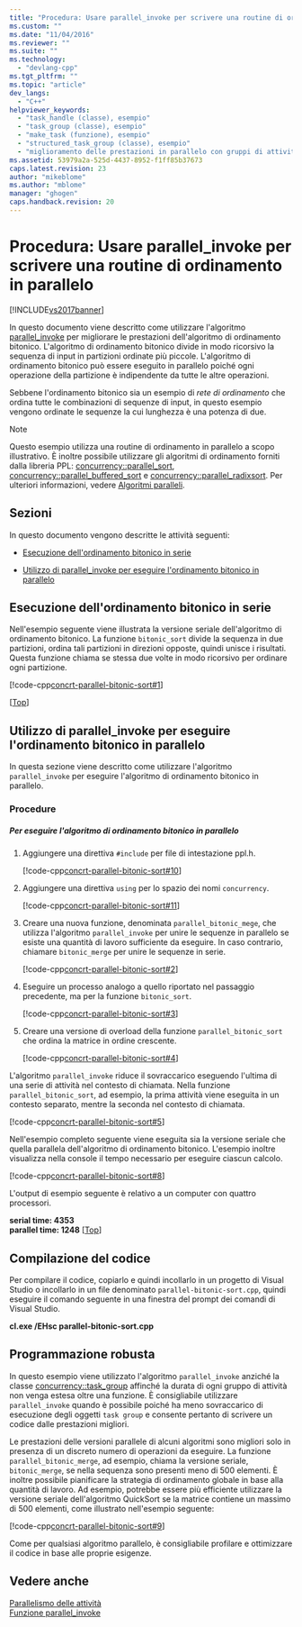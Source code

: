 ```yaml
---
title: "Procedura: Usare parallel_invoke per scrivere una routine di ordinamento in parallelo | Microsoft Docs"
ms.custom: ""
ms.date: "11/04/2016"
ms.reviewer: ""
ms.suite: ""
ms.technology: 
  - "devlang-cpp"
ms.tgt_pltfrm: ""
ms.topic: "article"
dev_langs: 
  - "C++"
helpviewer_keywords: 
  - "task_handle (classe), esempio"
  - "task_group (classe), esempio"
  - "make_task (funzione), esempio"
  - "structured_task_group (classe), esempio"
  - "miglioramento delle prestazioni in parallelo con gruppi di attività [Runtime di concorrenza]"
ms.assetid: 53979a2a-525d-4437-8952-f1ff85b37673
caps.latest.revision: 23
author: "mikeblome"
ms.author: "mblome"
manager: "ghogen"
caps.handback.revision: 20
---
```

# Procedura: Usare parallel_invoke per scrivere una routine di ordinamento in parallelo
[!INCLUDE[vs2017banner](../../assembler/inline/includes/vs2017banner.md)]

In questo documento viene descritto come utilizzare l'algoritmo [parallel\_invoke](../Topic/parallel_invoke%20Function.md) per migliorare le prestazioni dell'algoritmo di ordinamento bitonico.  L'algoritmo di ordinamento bitonico divide in modo ricorsivo la sequenza di input in partizioni ordinate più piccole.  L'algoritmo di ordinamento bitonico può essere eseguito in parallelo poiché ogni operazione della partizione è indipendente da tutte le altre operazioni.  
  
 Sebbene l'ordinamento bitonico sia un esempio di *rete di ordinamento* che ordina tutte le combinazioni di sequenze di input, in questo esempio vengono ordinate le sequenze la cui lunghezza è una potenza di due.  
  
> [!NOTE]
>  Questo esempio utilizza una routine di ordinamento in parallelo a scopo illustrativo.  È inoltre possibile utilizzare gli algoritmi di ordinamento forniti dalla libreria PPL: [concurrency::parallel\_sort](../Topic/parallel_sort%20Function.md), [concurrency::parallel\_buffered\_sort](../Topic/parallel_buffered_sort%20Function.md) e [concurrency::parallel\_radixsort](../Topic/parallel_radixsort%20Function.md).  Per ulteriori informazioni, vedere [Algoritmi paralleli](../../parallel/concrt/parallel-algorithms.md).  
  
##  <a name="top"></a> Sezioni  
 In questo documento vengono descritte le attività seguenti:  
  
-   [Esecuzione dell'ordinamento bitonico in serie](#serial)  
  
-   [Utilizzo di parallel\_invoke per eseguire l'ordinamento bitonico in parallelo](#parallel)  
  
##  <a name="serial"></a> Esecuzione dell'ordinamento bitonico in serie  
 Nell'esempio seguente viene illustrata la versione seriale dell'algoritmo di ordinamento bitonico.  La funzione `bitonic_sort` divide la sequenza in due partizioni, ordina tali partizioni in direzioni opposte, quindi unisce i risultati.  Questa funzione chiama se stessa due volte in modo ricorsivo per ordinare ogni partizione.  
  
 [!code-cpp[concrt-parallel-bitonic-sort#1](../../parallel/concrt/codesnippet/CPP/how-to-use-parallel-invoke-to-write-a-parallel-sort-routine_1.cpp)]  
  
 \[[Top](#top)\]  
  
##  <a name="parallel"></a> Utilizzo di parallel\_invoke per eseguire l'ordinamento bitonico in parallelo  
 In questa sezione viene descritto come utilizzare l'algoritmo `parallel_invoke` per eseguire l'algoritmo di ordinamento bitonico in parallelo.  
  
### Procedure  
  
##### Per eseguire l'algoritmo di ordinamento bitonico in parallelo  
  
1.  Aggiungere una direttiva `#include` per file di intestazione ppl.h.  
  
     [!code-cpp[concrt-parallel-bitonic-sort#10](../../parallel/concrt/codesnippet/CPP/how-to-use-parallel-invoke-to-write-a-parallel-sort-routine_2.cpp)]  
  
2.  Aggiungere una direttiva `using` per lo spazio dei nomi `concurrency`.  
  
     [!code-cpp[concrt-parallel-bitonic-sort#11](../../parallel/concrt/codesnippet/CPP/how-to-use-parallel-invoke-to-write-a-parallel-sort-routine_3.cpp)]  
  
3.  Creare una nuova funzione, denominata `parallel_bitonic_mege`, che utilizza l'algoritmo `parallel_invoke` per unire le sequenze in parallelo se esiste una quantità di lavoro sufficiente da eseguire.  In caso contrario, chiamare `bitonic_merge` per unire le sequenze in serie.  
  
     [!code-cpp[concrt-parallel-bitonic-sort#2](../../parallel/concrt/codesnippet/CPP/how-to-use-parallel-invoke-to-write-a-parallel-sort-routine_4.cpp)]  
  
4.  Eseguire un processo analogo a quello riportato nel passaggio precedente, ma per la funzione `bitonic_sort`.  
  
     [!code-cpp[concrt-parallel-bitonic-sort#3](../../parallel/concrt/codesnippet/CPP/how-to-use-parallel-invoke-to-write-a-parallel-sort-routine_5.cpp)]  
  
5.  Creare una versione di overload della funzione `parallel_bitonic_sort` che ordina la matrice in ordine crescente.  
  
     [!code-cpp[concrt-parallel-bitonic-sort#4](../../parallel/concrt/codesnippet/CPP/how-to-use-parallel-invoke-to-write-a-parallel-sort-routine_6.cpp)]  
  
 L'algoritmo `parallel_invoke` riduce il sovraccarico eseguendo l'ultima di una serie di attività nel contesto di chiamata.  Nella funzione `parallel_bitonic_sort`, ad esempio, la prima attività viene eseguita in un contesto separato, mentre la seconda nel contesto di chiamata.  
  
 [!code-cpp[concrt-parallel-bitonic-sort#5](../../parallel/concrt/codesnippet/CPP/how-to-use-parallel-invoke-to-write-a-parallel-sort-routine_7.cpp)]  
  
 Nell'esempio completo seguente viene eseguita sia la versione seriale che quella parallela dell'algoritmo di ordinamento bitonico.  L'esempio inoltre visualizza nella console il tempo necessario per eseguire ciascun calcolo.  
  
 [!code-cpp[concrt-parallel-bitonic-sort#8](../../parallel/concrt/codesnippet/CPP/how-to-use-parallel-invoke-to-write-a-parallel-sort-routine_8.cpp)]  
  
 L'output di esempio seguente è relativo a un computer con quattro processori.  
  
  **serial time: 4353**  
**parallel time: 1248** \[[Top](#top)\]  
  
## Compilazione del codice  
 Per compilare il codice, copiarlo e quindi incollarlo in un progetto di Visual Studio o incollarlo in un file denominato `parallel-bitonic-sort.cpp`, quindi eseguire il comando seguente in una finestra del prompt dei comandi di Visual Studio.  
  
 **cl.exe \/EHsc parallel\-bitonic\-sort.cpp**  
  
## Programmazione robusta  
 In questo esempio viene utilizzato l'algoritmo `parallel_invoke` anziché la classe [concurrency::task\_group](../Topic/task_group%20Class.md) affinché la durata di ogni gruppo di attività non venga estesa oltre una funzione.  È consigliabile utilizzare `parallel_invoke` quando è possibile poiché ha meno sovraccarico di esecuzione degli oggetti `task group` e consente pertanto di scrivere un codice dalle prestazioni migliori.  
  
 Le prestazioni delle versioni parallele di alcuni algoritmi sono migliori solo in presenza di un discreto numero di operazioni da eseguire.  La funzione `parallel_bitonic_merge`, ad esempio, chiama la versione seriale, `bitonic_merge`, se nella sequenza sono presenti meno di 500 elementi.  È inoltre possibile pianificare la strategia di ordinamento globale in base alla quantità di lavoro.  Ad esempio, potrebbe essere più efficiente utilizzare la versione seriale dell'algoritmo QuickSort se la matrice contiene un massimo di 500 elementi, come illustrato nell'esempio seguente:  
  
 [!code-cpp[concrt-parallel-bitonic-sort#9](../../parallel/concrt/codesnippet/CPP/how-to-use-parallel-invoke-to-write-a-parallel-sort-routine_9.cpp)]  
  
 Come per qualsiasi algoritmo parallelo, è consigliabile profilare e ottimizzare il codice in base alle proprie esigenze.  
  
## Vedere anche  
 [Parallelismo delle attività](../../parallel/concrt/task-parallelism-concurrency-runtime.md)   
 [Funzione parallel\_invoke](../Topic/parallel_invoke%20Function.md)